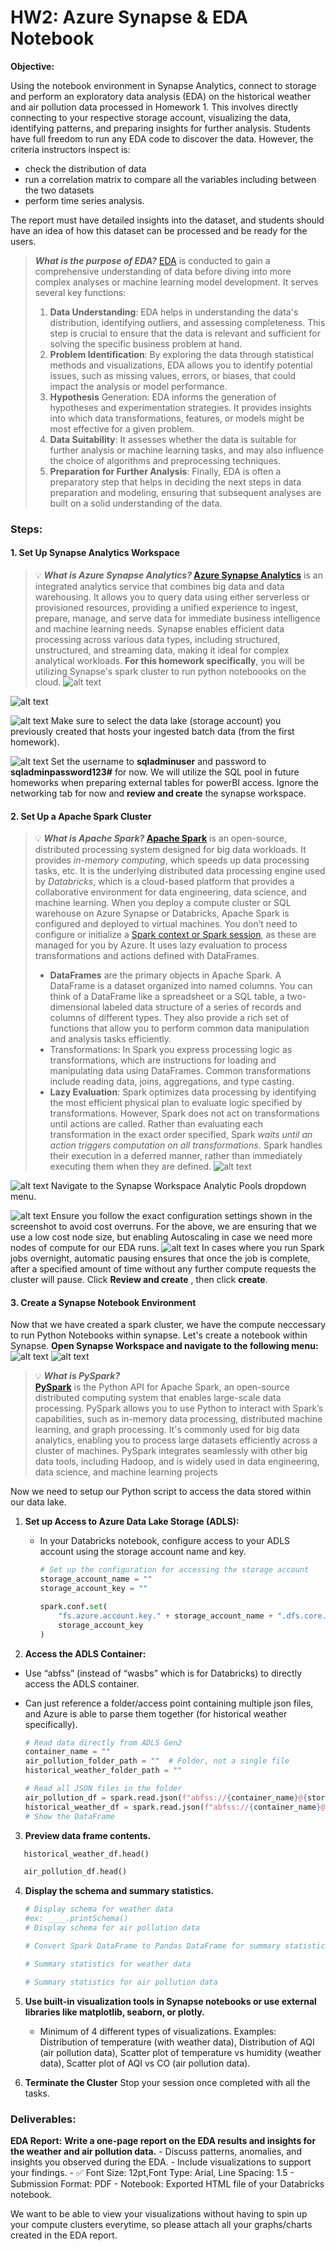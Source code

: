 # HW2: Azure Synapse & EDA Notebook

**Objective:**

Using the notebook environment in Synapse Analytics, connect to storage and perform an exploratory data analysis (EDA) on the historical weather and air pollution data processed in Homework 1. This involves directly connecting to your respective storage account, visualizing the data, identifying patterns, and preparing insights for further analysis. Students have full freedom to run any EDA code to discover the data. However, the criteria instructors inspect is: 
- check the distribution of data
- run a correlation matrix to compare all the variables including between the two datasets
- perform time series analysis. 

The report must have detailed insights into the dataset, and students should have an idea of how this dataset can be processed and be ready for the users.


>***What is the purpose of EDA?***
[EDA](https://learn.microsoft.com/en-us/ai/playbook/capabilities/experimentation/exploratory-data-analysis) is conducted to gain a comprehensive understanding of data before diving into more complex analyses or machine learning model development. It serves several key functions:
>1. **Data Understanding**: EDA helps in understanding the data's distribution, identifying outliers, and assessing completeness. This step is crucial to ensure that the data is relevant and sufficient for solving the specific business problem at hand.
>2. **Problem Identification**: By exploring the data through statistical methods and visualizations, EDA allows you to identify potential issues, such as missing values, errors, or biases, that could impact the analysis or model performance.
>3. **Hypothesis** Generation: EDA informs the generation of hypotheses and experimentation strategies. It provides insights into which data transformations, features, or models might be most effective for a given problem.
>4. **Data Suitability**: It assesses whether the data is suitable for further analysis or machine learning tasks, and may also influence the choice of algorithms and preprocessing techniques.
>5. **Preparation for Further Analysis**: Finally, EDA is often a preparatory step that helps in deciding the next steps in data preparation and modeling, ensuring that subsequent analyses are built on a solid understanding of the data.

### Steps:

#### 1. Set Up Synapse Analytics Workspace
>💡 ***What is Azure Synapse Analytics?*
[Azure Synapse Analytics](https://azure.microsoft.com/en-us/products/synapse-analytics#:~:text=Azure%20Synapse%20Analytics%20is%20an,log%20and%20time%20series%20analytics)** is an integrated analytics service that combines big data and data warehousing. It allows you to query data using either serverless or provisioned resources, providing a unified experience to ingest, prepare, manage, and serve data for immediate business intelligence and machine learning needs. Synapse enables efficient data processing across various data types, including structured, unstructured, and streaming data, making it ideal for complex analytical workloads.
**For this homework specifically**, you will be utilizing Synapse's spark cluster to run python noteboooks on the cloud.
>![alt text](images/image-2.png)

![alt text](images/image2.png)

![alt text](images/image.png)
Make sure to select the data lake (storage account) you previously created that hosts your ingested batch data (from the first homework).

![alt text](images/image-1.png)
Set the username to **sqladminuser** and password to **sqladminpassword123#** for now. We will utilize the SQL pool in future homeworks when preparing external tables for powerBI access. 
Ignore the networking tab for now and **review and create** the synapse workspace.



#### 2. Set Up a Apache Spark Cluster
>💡 ***What is Apache Spark?*
[Apache Spark](https://learn.microsoft.com/en-us/azure/databricks/spark/)** is an open-source, distributed processing system designed for big data workloads. It provides *in-memory computing*, which speeds up data processing tasks, etc. It is the underlying distributed data processing engine used by *Databricks*, which is a cloud-based platform that provides a collaborative environment for data engineering, data science, and machine learning. When you deploy a compute cluster or SQL warehouse on Azure Synapse or Databricks, Apache Spark is configured and deployed to virtual machines. You don’t need to configure or initialize a [Spark context or Spark session](https://www.notion.so/HW7-Batch-Processing-c41cbdf25444472aa84f9680514868df?pvs=21), as these are managed for you by Azure. It uses lazy evaluation to process transformations and actions defined with DataFrames.
>- **DataFrames** are the primary objects in Apache Spark. A DataFrame is a dataset organized into named columns. You can think of a DataFrame like a spreadsheet or a SQL table, a two-dimensional labeled data structure of a series of records and columns of different types. They also provide a rich set of functions that allow you to perform common data manipulation and analysis tasks efficiently.
>- Transformations: In Spark you express processing logic as transformations, which are instructions for loading and manipulating data using DataFrames. Common transformations include reading data, joins, aggregations, and type casting.
>- **Lazy Evaluation**: Spark optimizes data processing by identifying the most efficient physical plan to evaluate logic specified by transformations. However, Spark does not act on transformations until actions are called. Rather than evaluating each transformation in the exact order specified, Spark *waits until an action triggers computation on all transformations*. Spark handles their execution in a deferred manner, rather than immediately executing them when they are defined.
>![alt text](images/image-4.png)

![alt text](images/image-3.png)
Navigate to the Synapse Workspace Analytic Pools dropdown menu.

![alt text](images/image-6.png)
Ensure you follow the exact configuration settings shown in the screenshot to avoid cost overruns. For the above, we are ensuring that we use a low cost node size, but enabling Autoscaling in case we need more nodes of compute for our EDA runs.
![alt text](images/image-7.png)
In cases where you run Spark jobs overnight, automatic pausing ensures that once the job is complete, after a specified amount of time without any further compute requests the cluster will pause.
Click **Review and create** , then click **create**.


#### 3. Create a Synapse Notebook Environment
Now that we have created a spark cluster, we have the compute neccessary to run Python Notebooks within synapse. Let's create a notebook within Synapse. **Open Synapse Workspace and navigate to the following menu:**
![alt text](images/images/image-a.png)
![alt text](images/image-8.png)
>💡 ***What is PySpark?*   
>[PySpark](https://learn.microsoft.com/en-us/azure/databricks/pyspark/)** is the Python API for Apache Spark, an open-source distributed computing system that enables large-scale data processing. PySpark allows you to use Python to interact with Spark’s capabilities, such as in-memory data processing, distributed machine learning, and graph processing. It's commonly used for big data analytics, enabling you to process large datasets efficiently across a cluster of machines. PySpark integrates seamlessly with other big data tools, including Hadoop, and is widely used in data engineering, data science, and machine learning projects

Now we need to setup our Python script to access the data stored within our data lake.

1. **Set up Access to Azure Data Lake Storage (ADLS):**
    - In your Databricks notebook, configure access to your ADLS account using the storage account name and key.
        
        ```python
        # Set up the configuration for accessing the storage account
        storage_account_name = ""
        storage_account_key = ""

        spark.conf.set(
            "fs.azure.account.key." + storage_account_name + ".dfs.core.windows.net",
            storage_account_key
        )

        ```
2. **Access the ADLS Container:**

- Use “abfss” (instead of “wasbs” which is for Databricks) to directly access the ADLS container.
- Can just reference a folder/access point containing multiple json files, and Azure is able to parse them together (for historical weather specifically).
    
    ```python
    # Read data directly from ADLS Gen2
    container_name = ""
    air_pollution_folder_path = ""  # Folder, not a single file
    historical_weather_folder_path = ""

    # Read all JSON files in the folder
    air_pollution_df = spark.read.json(f"abfss://{container_name}@{storage_account_name}.dfs.core.windows.net/{air_pollution_folder_path}")
    historical_weather_df = spark.read.json(f"abfss://{container_name}@{storage_account_name}.dfs.core.windows.net/{historical_weather_folder_path}")
    # Show the DataFrame
    ```
  
3. **Preview data frame contents.**
 ```python
    historical_weather_df.head()

    air_pollution_df.head()
  ```
  
4. **Display the schema and summary statistics.**
    
    ```python
    # Display schema for weather data
    #ex: ____.printSchema()
    # Display schema for air pollution data
    
    # Convert Spark DataFrame to Pandas DataFrame for summary statistics (.toPandas())
    
    # Summary statistics for weather data
    
    # Summary statistics for air pollution data
    ```


5. **Use built-in visualization tools in Synapse notebooks or use external libraries like matplotlib, seaborn, or plotly.**
    - Minimum of 4 different types of visualizations. Examples: Distribution of temperature (with weather data), Distribution of AQI (air pollution data), Scatter plot of temperature vs humidity (weather data), Scatter plot of AQI vs CO (air pollution data).

6. **Terminate the Cluster**
    Stop your session once completed with all the tasks.
### Deliverables:

**EDA Report:** 
    **Write a one-page report on the EDA results and insights for the weather and air pollution data.**
    - Discuss patterns, anomalies, and insights you observed during the EDA.
    - Include visualizations to support your findings.
    - ✅ Font Size: 12pt,Font Type: Arial, Line Spacing: 1.5
    - Submission Format: PDF
    - Notebook: Exported HTML file of your Databricks notebook.

We want to be able to view your visualizations without having to spin up your compute clusters everytime, so please attach all your graphs/charts created in the EDA report.